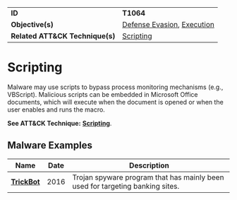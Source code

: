 |||
|---------|------------------------|
|**ID**|**T1064**|
|**Objective(s)**|[Defense Evasion](https://github.com/MBCProject/mbc-markdown/tree/master/defense-evasion), [Execution](https://github.com/MBCProject/mbc-markdown/tree/master/execution)|
|**Related ATT&CK Technique(s)**|[Scripting](https://attack.mitre.org/techniques/T1064)|

Scripting
=========
Malware may use scripts to bypass process monitoring mechanisms (e.g., VBScript). Malicious scripts can be embedded in Microsoft Office documents, which will execute when the document is opened or when the user enables and runs the macro.

**See ATT&CK Technique:** [**Scripting**](https://attack.mitre.org/techniques/T1064).

Malware Examples
----------------
|Name|Date|Description|
|-----------------------------|-----------|-----------------------------|
|[**TrickBot**](https://github.com/MBCProject/mbc-markdown/tree/master/xample-malware/trickbot.md)|2016|Trojan spyware program that has mainly been used for targeting banking sites.|

